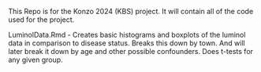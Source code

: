 This Repo is for the Konzo 2024 (KBS) project. It will contain all of the code used for the project.

LuminolData.Rmd - Creates basic histograms and boxplots of the luminol data in comparison to disease status. Breaks this down by town.
And will later break it down by age and other possible confounders. Does t-tests for any given group.
